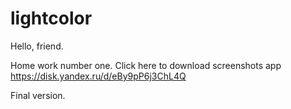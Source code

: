 # lightcolor

Hello, friend.

Home work number one. Click here to download screenshots app https://disk.yandex.ru/d/eBy9pP6j3ChL4Q

Final version. 

